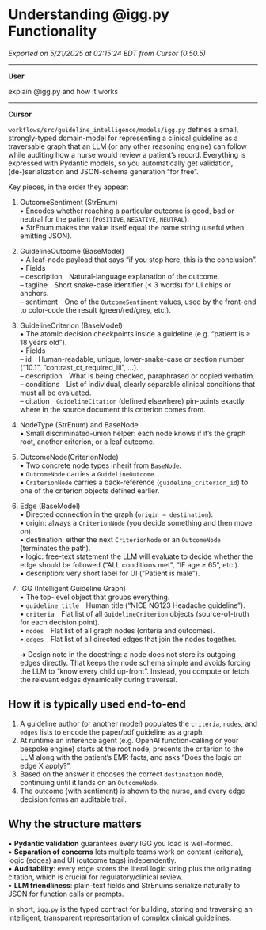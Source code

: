 # Understanding @igg.py Functionality
_Exported on 5/21/2025 at 02:15:24 EDT from Cursor (0.50.5)_

---

**User**

explain @igg.py and how it works

---

**Cursor**

`workflows/src/guideline_intelligence/models/igg.py` defines a small, strongly-typed domain-model for representing a clinical guideline as a traversable graph that an LLM (or any other reasoning engine) can follow while auditing how a nurse would review a patient’s record.  Everything is expressed with Pydantic models, so you automatically get validation, (de-)serialization and JSON-schema generation “for free”.

Key pieces, in the order they appear:

1. OutcomeSentiment (StrEnum)  
   • Encodes whether reaching a particular outcome is good, bad or neutral for the patient (`POSITIVE`, `NEGATIVE`, `NEUTRAL`).  
   • StrEnum makes the value itself equal the name string (useful when emitting JSON).

2. GuidelineOutcome (BaseModel)  
   • A leaf-node payload that says “if you stop here, this is the conclusion”.  
   • Fields  
     – description Natural-language explanation of the outcome.  
     – tagline Short snake-case identifier (≤ 3 words) for UI chips or anchors.  
     – sentiment One of the `OutcomeSentiment` values, used by the front-end to color-code the result (green/red/grey, etc.).

3. GuidelineCriterion (BaseModel)  
   • The atomic decision checkpoints inside a guideline (e.g. “patient is ≥ 18 years old”).  
   • Fields  
     – id Human-readable, unique, lower-snake-case or section number (“10.1”, “contrast_ct_required_iii”, …).  
     – description What is being checked, paraphrased or copied verbatim.  
     – conditions List of individual, clearly separable clinical conditions that must all be evaluated.  
     – citation `GuidelineCitation` (defined elsewhere) pin-points exactly where in the source document this criterion comes from.

4. NodeType (StrEnum) and BaseNode  
   • Small discriminated-union helper: each node knows if it’s the graph root, another criterion, or a leaf outcome.

5. OutcomeNode(CriterionNode)  
   • Two concrete node types inherit from `BaseNode`.  
   • `OutcomeNode` carries a `GuidelineOutcome`.  
   • `CriterionNode` carries a back-reference (`guideline_criterion_id`) to one of the criterion objects defined earlier.

6. Edge (BaseModel)  
   • Directed connection in the graph (`origin → destination`).  
   • origin: always a `CriterionNode` (you decide something and then move on).  
   • destination: either the next `CriterionNode` or an `OutcomeNode` (terminates the path).  
   • logic: free-text statement the LLM will evaluate to decide whether the edge should be followed (“ALL conditions met”, “IF age ≥ 65”, etc.).  
   • description: very short label for UI (“Patient is male”).

7. IGG (Intelligent Guideline Graph)  
   • The top-level object that groups everything.  
   • `guideline_title` Human title (“NICE NG123 Headache guideline”).  
   • `criteria` Flat list of all `GuidelineCriterion` objects (source-of-truth for each decision point).  
   • `nodes` Flat list of all graph nodes (criteria and outcomes).  
   • `edges` Flat list of all directed edges that join the nodes together.

   ➜ Design note in the docstring: a node does not store its outgoing edges directly. That keeps the node schema simple and avoids forcing the LLM to “know every child up-front”. Instead, you compute or fetch the relevant edges dynamically during traversal.

How it is typically used end-to-end
------------------------------------

1. A guideline author (or another model) populates the `criteria`, `nodes`, and `edges` lists to encode the paper/pdf guideline as a graph.  
2. At runtime an inference agent (e.g. OpenAI function-calling or your bespoke engine) starts at the root node, presents the criterion to the LLM along with the patient’s EMR facts, and asks “Does the logic on edge X apply?”.  
3. Based on the answer it chooses the correct `destination` node, continuing until it lands on an `OutcomeNode`.  
4. The outcome (with sentiment) is shown to the nurse, and every edge decision forms an auditable trail.

Why the structure matters
-------------------------

• **Pydantic validation** guarantees every IGG you load is well-formed.  
• **Separation of concerns** lets multiple teams work on content (criteria), logic (edges) and UI (outcome tags) independently.  
• **Auditability**: every edge stores the literal logic string plus the originating citation, which is crucial for regulatory/clinical review.  
• **LLM friendliness**: plain-text fields and StrEnums serialize naturally to JSON for function calls or prompts.

In short, `igg.py` is the typed contract for building, storing and traversing an intelligent, transparent representation of complex clinical guidelines.


